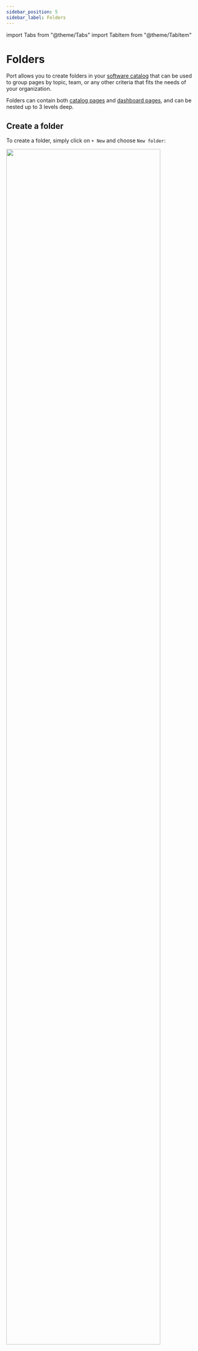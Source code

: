 ```yaml
---
sidebar_position: 5
sidebar_label: Folders
---
```


import Tabs from "@theme/Tabs"
import TabItem from "@theme/TabItem"

# Folders

Port allows you to create folders in your [software catalog](https://app.getport.io/services) that can be used to group pages by topic, team, or any other criteria that fits the needs of your organization.  

Folders can contain both [catalog pages](/customize-pages-dashboards-and-plugins/page/catalog-page) and [dashboard pages](/customize-pages-dashboards-and-plugins/page/dashboard-page), and can be nested up to 3 levels deep.

## Create a folder

To create a folder, simply click on `+ New` and choose `New folder`:

<img src='/img/software-catalog/pages/createNewFolder.gif' width='90%' />

<br/><br/>

You can also create a folder within another folder by clicking on the `...` button:

<img src='/img/software-catalog/pages/createNestedFolder.gif' width='90%' />

## Move pages between folders

To move a page into/out of a folder, hover over it, hold the `⠿` icon and drag it to your desired location and depth: 

<img src='/img/software-catalog/pages/movePagesBetweenFolders.gif' width='90%' />

## Folder identifiers

Each folder has a unique identifier that can be used to reference it when working with the [Port API](/api-reference).  

When creating a folder, you will be asked to provide it with a title. The identifier is automatically generated from the titie using [snake_case](https://en.wikipedia.org/wiki/Snake_case), which means that spaces and slashes are replaced with underscores and all letters are lowercase.

For example:
- A folder with the title `My Folder` will have the identifier `my_folder`.
- A folder with the title `CI/CD` will have the identifier `ci_cd`.

